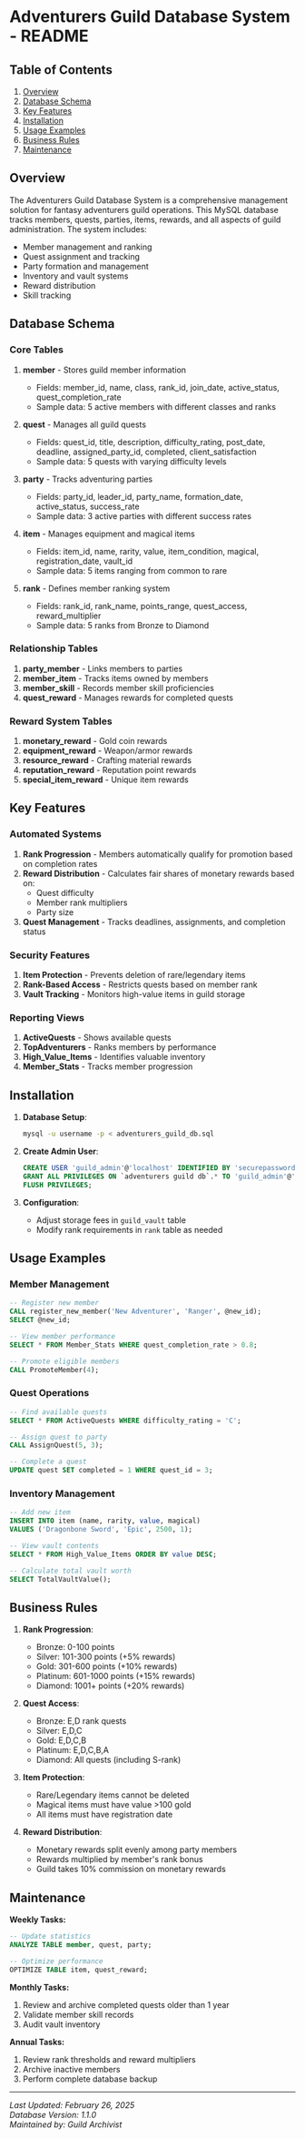 # Adventurers Guild Database System - README

## Table of Contents
1. [Overview](#overview)
2. [Database Schema](#database-schema)
3. [Key Features](#key-features)
4. [Installation](#installation)
5. [Usage Examples](#usage-examples)
6. [Business Rules](#business-rules)
7. [Maintenance](#maintenance)

## Overview

The Adventurers Guild Database System is a comprehensive management solution for fantasy adventurers guild operations. This MySQL database tracks members, quests, parties, items, rewards, and all aspects of guild administration. The system includes:

- Member management and ranking
- Quest assignment and tracking
- Party formation and management
- Inventory and vault systems
- Reward distribution
- Skill tracking

## Database Schema

### Core Tables

1. **member** - Stores guild member information
   - Fields: member_id, name, class, rank_id, join_date, active_status, quest_completion_rate
   - Sample data: 5 active members with different classes and ranks

2. **quest** - Manages all guild quests
   - Fields: quest_id, title, description, difficulty_rating, post_date, deadline, assigned_party_id, completed, client_satisfaction
   - Sample data: 5 quests with varying difficulty levels

3. **party** - Tracks adventuring parties
   - Fields: party_id, leader_id, party_name, formation_date, active_status, success_rate
   - Sample data: 3 active parties with different success rates

4. **item** - Manages equipment and magical items
   - Fields: item_id, name, rarity, value, item_condition, magical, registration_date, vault_id
   - Sample data: 5 items ranging from common to rare

5. **rank** - Defines member ranking system
   - Fields: rank_id, rank_name, points_range, quest_access, reward_multiplier
   - Sample data: 5 ranks from Bronze to Diamond

### Relationship Tables

1. **party_member** - Links members to parties
2. **member_item** - Tracks items owned by members
3. **member_skill** - Records member skill proficiencies
4. **quest_reward** - Manages rewards for completed quests

### Reward System Tables

1. **monetary_reward** - Gold coin rewards
2. **equipment_reward** - Weapon/armor rewards
3. **resource_reward** - Crafting material rewards
4. **reputation_reward** - Reputation point rewards
5. **special_item_reward** - Unique item rewards

## Key Features

### Automated Systems

1. **Rank Progression** - Members automatically qualify for promotion based on completion rates
2. **Reward Distribution** - Calculates fair shares of monetary rewards based on:
   - Quest difficulty
   - Member rank multipliers
   - Party size
3. **Quest Management** - Tracks deadlines, assignments, and completion status

### Security Features

1. **Item Protection** - Prevents deletion of rare/legendary items
2. **Rank-Based Access** - Restricts quests based on member rank
3. **Vault Tracking** - Monitors high-value items in guild storage

### Reporting Views

1. **ActiveQuests** - Shows available quests
2. **TopAdventurers** - Ranks members by performance
3. **High_Value_Items** - Identifies valuable inventory
4. **Member_Stats** - Tracks member progression

## Installation

1. **Database Setup**:
   ```bash
   mysql -u username -p < adventurers_guild_db.sql
   ```

2. **Create Admin User**:
   ```sql
   CREATE USER 'guild_admin'@'localhost' IDENTIFIED BY 'securepassword';
   GRANT ALL PRIVILEGES ON `adventurers guild db`.* TO 'guild_admin'@'localhost';
   FLUSH PRIVILEGES;
   ```

3. **Configuration**:
   - Adjust storage fees in `guild_vault` table
   - Modify rank requirements in `rank` table as needed

## Usage Examples

### Member Management
```sql
-- Register new member
CALL register_new_member('New Adventurer', 'Ranger', @new_id);
SELECT @new_id;

-- View member performance
SELECT * FROM Member_Stats WHERE quest_completion_rate > 0.8;

-- Promote eligible members
CALL PromoteMember(4);
```

### Quest Operations
```sql
-- Find available quests
SELECT * FROM ActiveQuests WHERE difficulty_rating = 'C';

-- Assign quest to party
CALL AssignQuest(5, 3);

-- Complete a quest
UPDATE quest SET completed = 1 WHERE quest_id = 3;
```

### Inventory Management
```sql
-- Add new item
INSERT INTO item (name, rarity, value, magical) 
VALUES ('Dragonbone Sword', 'Epic', 2500, 1);

-- View vault contents
SELECT * FROM High_Value_Items ORDER BY value DESC;

-- Calculate total vault worth
SELECT TotalVaultValue();
```

## Business Rules

1. **Rank Progression**:
   - Bronze: 0-100 points
   - Silver: 101-300 points (+5% rewards)
   - Gold: 301-600 points (+10% rewards)
   - Platinum: 601-1000 points (+15% rewards)
   - Diamond: 1001+ points (+20% rewards)

2. **Quest Access**:
   - Bronze: E,D rank quests
   - Silver: E,D,C
   - Gold: E,D,C,B
   - Platinum: E,D,C,B,A
   - Diamond: All quests (including S-rank)

3. **Item Protection**:
   - Rare/Legendary items cannot be deleted
   - Magical items must have value >100 gold
   - All items must have registration date

4. **Reward Distribution**:
   - Monetary rewards split evenly among party members
   - Rewards multiplied by member's rank bonus
   - Guild takes 10% commission on monetary rewards

## Maintenance

**Weekly Tasks:**
```sql
-- Update statistics
ANALYZE TABLE member, quest, party;

-- Optimize performance
OPTIMIZE TABLE item, quest_reward;
```

**Monthly Tasks:**
1. Review and archive completed quests older than 1 year
2. Validate member skill records
3. Audit vault inventory

**Annual Tasks:**
1. Review rank thresholds and reward multipliers
2. Archive inactive members
3. Perform complete database backup



---

*Last Updated: February 26, 2025*  
*Database Version: 1.1.0*  
*Maintained by: Guild Archivist*
